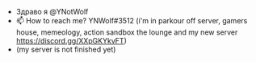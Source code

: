- Здраво я @YNotWolf
- 📫 How to reach me? YNWolf#3512 (i'm in parkour off server, gamers house, memeology, action sandbox the lounge and my new server https://discord.gg/XXpGKYkvFT)
- (my server is not finished yet)
